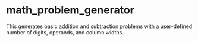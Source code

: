 # math_problem_generator
This generates basic addition and subtraction problems with a user-defined number of digits, operands, and column widths.
